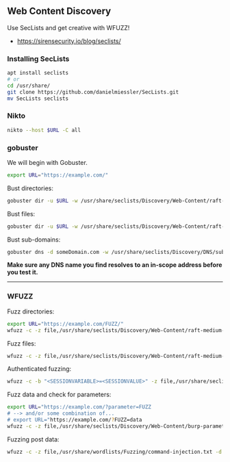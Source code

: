 ## Web Content Discovery

Use SecLists and get creative with WFUZZ!

- https://sirensecurity.io/blog/seclists/

### Installing SecLists

```bash
apt install seclists
# or
cd /usr/share/
git clone https://github.com/danielmiessler/SecLists.git
mv SecLists seclists
```

### Nikto

```bash
nikto --host $URL -C all
```

### gobuster

We will begin with Gobuster.

```bash
export URL="https://example.com/"
```

Bust directories:

```bash
gobuster dir -u $URL -w /usr/share/seclists/Discovery/Web-Content/raft-medium-directories.txt -k -t 30
```

Bust files:

```bash
gobuster dir -u $URL -w /usr/share/seclists/Discovery/Web-Content/raft-medium-files.txt -k -t 30
```

Bust sub-domains:

```bash
gobuster dns -d someDomain.com -w /usr/share/seclists/Discovery/DNS/subdomains-top1million-110000.txt -t 30
```

**Make sure any DNS name you find resolves to an in-scope address before you test it.**

---

### WFUZZ

Fuzz directories:

```bash
export URL="https://example.com/FUZZ/"
wfuzz -c -z file,/usr/share/seclists/Discovery/Web-Content/raft-medium-directories.txt "$URL" |grep -ivE '404|403'
```

Fuzz files:

```bash
wfuzz -c -z file,/usr/share/seclists/Discovery/Web-Content/raft-medium-files.txt "$URL" |grep -ivE '404|403'
```

Authenticated fuzzing:

```bash
wfuzz -c -b "<SESSIONVARIABLE>=<SESSIONVALUE>" -z file,/usr/share/seclists/Discovery/Web-Content/raft-medium-files.txt "$URL" |grep -ivE '404|403'
```

Fuzz data and check for parameters:

```bash
export URL="https://example.com/?parameter=FUZZ
# --> and/or some combination of...
# export URL="https://example.com/?FUZZ=data
wfuzz -c -z file,/usr/share/seclists/Discovery/Web-Content/burp-parameter-names.txt "$URL"
```

Fuzzing post data:

```bash
wfuzz -c -z file,/usr/share/wordlists/Fuzzing/command-injection.txt -d "postParameter=FUZZ" "$URL"
```
